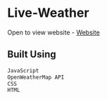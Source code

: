 # Live-Weather
Open to view website - 
[Website](https://kamal030803.github.io/Live-Weather/)
## Built Using
```bash
JavaScript
OpenWeatherMap API
CSS
HTML
```
